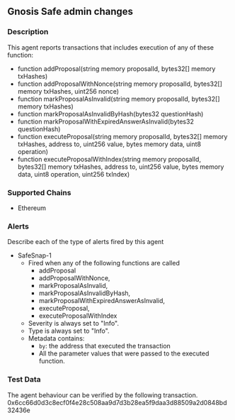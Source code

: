 ## Gnosis Safe admin changes

### Description

This agent reports transactions that includes execution of any of these function: 
- function addProposal(string memory proposalId, bytes32[] memory txHashes)
- function addProposalWithNonce(string memory proposalId, bytes32[] memory txHashes, uint256 nonce)
- function markProposalAsInvalid(string memory proposalId, bytes32[] memory txHashes)
- function markProposalAsInvalidByHash(bytes32 questionHash)
- function markProposalWithExpiredAnswerAsInvalid(bytes32 questionHash)
- function executeProposal(string memory proposalId, bytes32[] memory txHashes, address to, uint256 value, bytes memory data, uint8 operation)
- function executeProposalWithIndex(string memory proposalId, bytes32[] memory txHashes, address to, uint256 value, bytes memory data, uint8 operation, uint256 txIndex)


### Supported Chains
- Ethereum

### Alerts
Describe each of the type of alerts fired by this agent
- SafeSnap-1
	- Fired when any of the following functions are called
		- addProposal
		- addProposalWithNonce, 
		- markProposalAsInvalid, 
		- markProposalAsInvalidByHash, 
		- markProposalWithExpiredAnswerAsInvalid, 
		- executeProposal, 
		- executeProposalWithIndex
	- Severity is always set to "Info".
	- Type is always set to "Info".
	- Metadata contains:
		- `by`: the address that executed the transaction
		- All the parameter values that were passed to the executed function.

### Test Data
The agent behaviour can be verified by the following transaction.
0x6cc66d0d3c8ecf0f4e28c508aa9d7d3b28ea5f9daa3d88509a2d0848bd32436e


